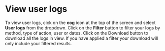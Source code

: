 # View user logs

To view user logs, cick on the **cog** icon at the top of the screen and select **User logs** from the dropdown.
Click on the **Filter** button to filter your logs by method, type of action, user or dates. Click on the Download button to download all the logs in view. If you have applied a filter your download will only include your filtered results. 
